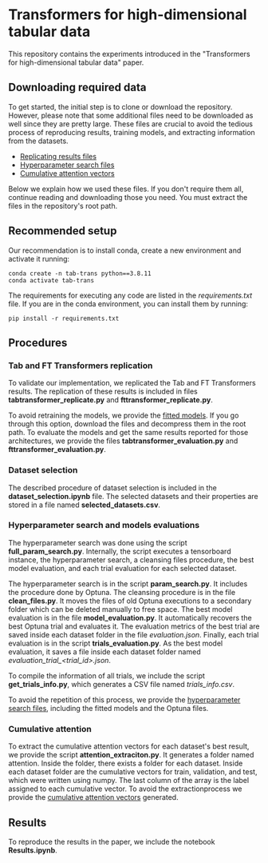 # Transformers for high-dimensional tabular data

This repository contains the experiments introduced in the "Transformers for high-dimensional tabular data" paper.

## Downloading required data

To get started, the initial step is to clone or download the repository. However, please note that some additional files need to be downloaded as well since they are pretty large. These files are crucial to avoid the tedious process of reproducing results, training models, and extracting information from the datasets.


- [Replicating results files](https://correoipn-my.sharepoint.com/:u:/g/personal/ucoronab_ipn_mx/EaJg3TK85n5HkaDydbPpq7UBa1VcqcrhWDlzMP4ZJwe6Ww?e=QD130r) 
- [Hyperparameter search files](https://correoipn-my.sharepoint.com/:u:/g/personal/ucoronab_ipn_mx/EWN7ic04YQ1OldxVpWLzTgkBC5RlMRum45-ARjrr1rjIGg?e=605v7A)
- [Cumulative attention vectors](https://correoipn-my.sharepoint.com/:u:/g/personal/ucoronab_ipn_mx/ESekCil3dUlBk2am7wisHuYBjquzxgNDLueaLJbsf7j-wg?e=PaBPPS)

Below we explain how we used these files. If you don't require them all, continue reading and downloading those you need. You must extract the files in the repository's root path.

## Recommended setup

Our recommendation is to install conda, create a new environment and activate it running:

~~~
conda create -n tab-trans python==3.8.11
conda activate tab-trans
~~~

The requirements for executing any code are listed in the _requirements.txt_ file. If you are in the conda environment, you can install them by running:

~~~
pip install -r requirements.txt
~~~

## Procedures

### Tab and FT Transformers replication

To validate our implementation, we replicated the Tab and FT Transformers results. The replication of these results is included in files __tabtransformer_replicate.py__ and __fttransformer_replicate.py__. 

To avoid retraining the models, we provide the [fitted models](https://correoipn-my.sharepoint.com/:u:/g/personal/ucoronab_ipn_mx/EaJg3TK85n5HkaDydbPpq7UBa1VcqcrhWDlzMP4ZJwe6Ww?e=QD130r). If you go through this option, download the files and decompress them in the root path. To evaluate the models and get the same results reported for those architectures, we provide the files __tabtransformer_evaluation.py__ and __fttransformer_evaluation.py__. 

### Dataset selection

The described procedure of dataset selection is included in the __dataset_selection.ipynb__ file. The selected datasets and their properties are stored in a file named __selected_datasets.csv__.

### Hyperparameter search and models evaluations

The hyperparameter search was done using the script __full_param_search.py__. Internally, the script executes a tensorboard instance, the hyperparameter search, a cleansing files procedure, the best model evaluation, and each trial evaluation for each selected dataset.

The hyperparameter search is in the script __param_search.py__. It includes the procedure done by Optuna. The cleansing procedure is in the file __clean_files.py__. It moves the files of old Optuna executions to a secondary folder which can be deleted manually to free space. The best model evaluation is in the file __model_evaluation.py__. It automatically recovers the best Optuna trial and evaluates it. The evaluation metrics of the best trial are saved inside each dataset folder in the file _evaluation.json_. Finally, each trial evaluation is in the script __trials_evaluation.py__. As the best model evaluation, it saves a file inside each dataset folder named _evaluation_trial\_<trial_id>.json_.

To compile the information of all trials, we include the script __get_trials_info.py__, which generates a CSV file named _trials\_info.csv_.

To avoid the repetition of this process, we provide the [hyperparameter search files](https://correoipn-my.sharepoint.com/:u:/g/personal/ucoronab_ipn_mx/EWN7ic04YQ1OldxVpWLzTgkBC5RlMRum45-ARjrr1rjIGg?e=605v7A), including the fitted models and the Optuna files.

### Cumulative attention

To extract the cumulative attention vectors for each dataset's best result, we provide the script __attention_extraciton.py__. It generates a folder named attention. Inside the folder, there exists a folder for each dataset. Inside each dataset folder are the cumulative vectors for train, validation, and test, which were written using numpy. The last column of the array is the label assigned to each cumulative vector. To avoid the extractionprocess we provide the [cumulative attention vectors](https://correoipn-my.sharepoint.com/:u:/g/personal/ucoronab_ipn_mx/ESekCil3dUlBk2am7wisHuYBjquzxgNDLueaLJbsf7j-wg?e=PaBPPS) generated.

## Results

To reproduce the results in the paper, we include the notebook __Results.ipynb__.